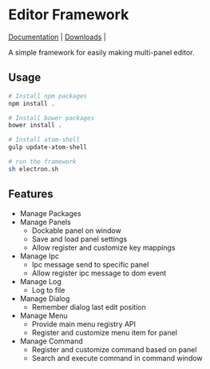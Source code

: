 # Editor Framework

[Documentation](https://github.com/fireball-x/editor-framework/tree/master/docs) |
[Downloads](http://github.com/fireball-x/releases/) |

A simple framework for easily making multi-panel editor.

## Usage

```bash
# Install npm packages
npm install .

# Install bower packages
bower install .

# Install atom-shell
gulp update-atom-shell

# run the framework
sh electron.sh
```

## Features

 - Manage Packages
 - Manage Panels
   - Dockable panel on window
   - Save and load panel settings
   - Allow register and customize key mappings
 - Manage Ipc
   - Ipc message send to specific panel
   - Allow register ipc message to dom event
 - Manage Log
   - Log to file
 - Manage Dialog
   - Remember dialog last edit position
 - Manage Menu
   - Provide main menu registry API
   - Register and customize menu item for panel
 - Manage Command
   - Register and customize command based on panel
   - Search and execute command in command window
